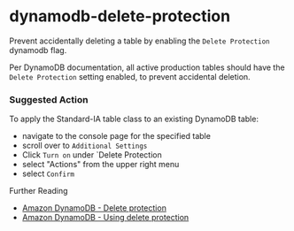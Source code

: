 # dynamodb-delete-protection

Prevent accidentally deleting a table by enabling the `Delete Protection` dynamodb flag.

Per DynamoDB documentation, all active production tables should have the `Delete Protection` setting enabled, to prevent accidental deletion.

### Suggested Action

To apply the Standard-IA table class to an existing DynamoDB table:
- navigate to the console page for the specified table
- scroll over to `Additional Settings`
- Click `Turn on` under `Delete Protection
- select "Actions" from the upper right menu
- select `Confirm`

Further Reading
- [Amazon DynamoDB - Delete protection](https://docs.aws.amazon.com/amazondynamodb/latest/developerguide/bp-deletion-protection.html)
- [Amazon DynamoDB - Using delete protection](https://docs.aws.amazon.com/amazondynamodb/latest/developerguide/WorkingWithTables.Basics.html#WorkingWithTables.Basics.DeletionProtection)
